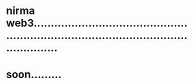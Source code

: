 # nirma web3.................................................................................................................
# soon.........
